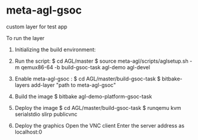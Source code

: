 # meta-agl-gsoc
custom layer for test app


To run the layer

1. Initializing the build environment:

2. Run the script:
$ cd AGL/master
$ source meta-agl/scripts/aglsetup.sh -m qemux86-64 -b build-gsoc-task agl-demo agl-devel

3. Enable meta-agl-gsoc :
$ cd AGL/master/build-gsoc-task
$ bitbake-layers add-layer "path to meta-agl-gsoc" 

4. Build the image
$ bitbake agl-demo-platform-gsoc-task

5. Deploy the image
$ cd AGL/master/build-gsoc-task
$ runqemu kvm serialstdio slirp publicvnc

6. Deploy the graphics
  Open the VNC client
  Enter the server address as localhost:0
